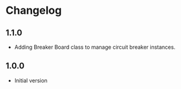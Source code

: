 # Changelog

## 1.1.0

- Adding Breaker Board class to manage circuit breaker instances.

## 1.0.0

- Initial version
